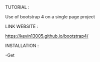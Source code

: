 TUTORIAL :

Use of bootstrap 4 on a single page project


LINK WEBSITE :

https://kevin13005.github.io/bootstrap4/


INSTALLATION :

-Get 
